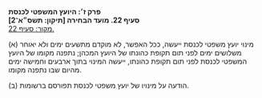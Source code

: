 **פרק ז׳: היועץ המשפטי לכנסת**  
**סעיף 22. מועד הבחירה [תיקון: תשס״א־2]**  
[מקור: סעיף 22. ](https://he.wikisource.org/wiki/חוק_הכנסת#סעיף_22)  

(א) מינוי יועץ משפטי לכנסת ייעשה, ככל האפשר, לא מוקדם מתשעים ימים ולא יאוחר משלושים ימים לפני תום תקופת כהונתו של היועץ המכהן; נתפנה מקומו של היועץ המשפטי לכנסת לפני תום תקופת כהונתו, ייעשה המינוי בתוך ארבעים וחמישה ימים מהיום שבו נתפנה מקומו.

(ב) הודעה על מינויו של יועץ משפטי לכנסת תפורסם ברשומות.